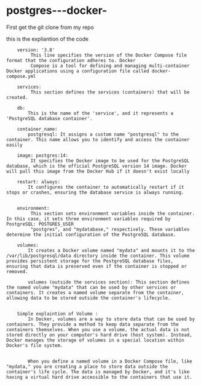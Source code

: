 # postgres---docker-

First get the git clone from my repo

this is the expliantion of the code 

        version: '3.8'
             This line specifies the version of the Docker Compose file format that the configuration adheres to. Docker
             Compose is a tool for defining and managing multi-container Docker applications using a configuration file called docker-compose.yml

        services:
             This section defines the services (containers) that will be created.

        db: 
            This is the name of the 'service', and it represents a 'PostgreSQL database container'.

        container_name: 
            postgresql: It assigns a custom name "postgresql" to the container. This name allows you to identify and access the container easily
        
        image: postgres:14:
             It specifies the Docker image to be used for the PostgreSQL database, which is the official PostgreSQL version 14 image. Docker will pull this image from the Docker Hub if it doesn't exist locally

        restart: always: 
            It configures the container to automatically restart if it stops or crashes, ensuring the database service is always running.


        environment:
             This section sets environment variables inside the container. In this case, it sets three environment variables required by PostgreSQL: POSTGRES_USER
             "postgres", and "mydatabase," respectively. These variables determine the initial configuration of the PostgreSQL database.

        volumes: 
            It creates a Docker volume named "mydata" and mounts it to the /var/lib/postgresql/data directory inside the container. This volume provides persistent storage for the PostgreSQL database files, ensuring that data is preserved even if the container is stopped or removed.

            volumes (outside the services section): This section defines the named volume "mydata" that can be used by other services or containers. It creates a named volume separate from the container, allowing data to be stored outside the container's lifecycle.


        Simple explaintion of Volume :
            In Docker, volumes are a way to store data that can be used by containers. They provide a method to keep data separate from the containers themselves. When you use a volume, the actual data is not stored directly on your computer's hard drive (host system). Instead, Docker manages the storage of volumes in a special location within Docker's file system.


            When you define a named volume in a Docker Compose file, like "mydata," you are creating a place to store data outside the container's life cycle. The data is managed by Docker, and it's like having a virtual hard drive accessible to the containers that use it.



        